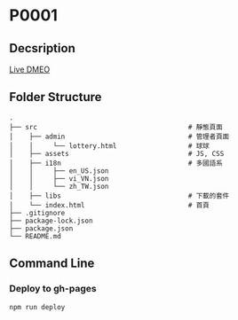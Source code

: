 # P0001

## Decsription

[Live DMEO](https://jaeyolin.github.io/P0001)

## Folder Structure

```
.
├── src                                      # 靜態頁面
│    ├── admin                               # 管理者頁面
│    │     └── lottery.html                  # 球球
│    ├── assets                              # JS, CSS
│    ├── i18n                                # 多國語系
│    │     ├── en_US.json                    
│    │     ├── vi_VN.json                    
│    │     └── zh_TW.json                    
│    ├── libs                                # 下載的套件
│    └── index.html                          # 首頁
├── .gitignore                             
├── package-lock.json                            
├── package.json                            
└── README.md                              
```

## Command Line 

### Deploy to gh-pages

```
npm run deploy
```